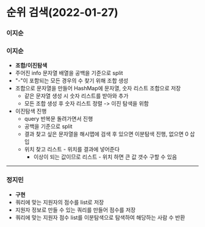# 순위 검색(2022-01-27)
### 이지순
### 이지순
* **조합/이진탐색**
* 주어진 info 문자열 배열을 공백을 기준으로 split
* "-"이 포함되는 모든 경우의 수 찾기 위해 조합 생성
* 조합으로 문자열을 만들어 HashMap에 문자열, 숫자 리스트 조합으로 저장
  * 같은 문자열 생성 시 숫자 리스트를 받아와 추가
  * 모든 조합 생성 후 숫자 리스트 정렬 -> 이진 탐색을 위함
* 이진탐색 진행
  * query 반복문 돌려가면서 진행
  * 공백을 기준으로 split
  * 결과 찾고 싶은 문자열을 해시맵에 검색 후 있으면 이분탐색 진행, 없으면 0 삽입
  * 위치 찾고 리스트 - 위치를 결과에 넣어준다
    * 이상이 되는 값이므로 리스트 - 위치 하면 큰 값 갯수 구할 수 있음 
---
### 정지민
* **구현**
* 쿼리에 맞는 지원자의 점수를 list로 저장
* 지원자 정보로 만들 수 있는 쿼리를 만들어 점수를 저장
* 쿼리에 맞는 지원자 점수 list를 이분탐색으로 탐색하여 해당하는 사람 수 반환
